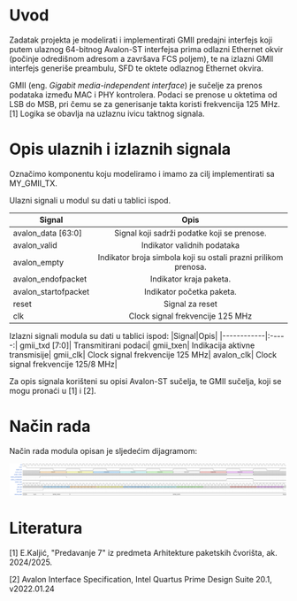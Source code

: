 # Uvod 
Zadatak projekta je modelirati i implementirati GMII predajni interfejs koji putem ulaznog 64-bitnog Avalon-ST interfejsa prima odlazni Ethernet okvir (počinje odredišnom adresom a završava FCS poljem), te na izlazni GMII interfejs generiše preambulu, SFD te oktete odlaznog Ethernet okvira.

GMII (eng. *Gigabit media-independent interface*) je sučelje za prenos podataka između MAC i PHY kontrolera. Podaci se prenose u oktetima od LSB do MSB, pri čemu se za generisanje takta koristi frekvencija 125 MHz. [1] Logika se obavlja na uzlaznu ivicu taktnog signala.
# Opis ulaznih i izlaznih signala
Označimo komponentu koju modeliramo i imamo za cilj implementirati sa MY_GMII_TX. 

Ulazni signali u modul su dati u tablici ispod.

|Signal|Opis|
|--|:-----:|
|avalon_data [63:0]	|Signal koji sadrži podatke koji se prenose.|
avalon_valid|	Indikator validnih podataka|
avalon_empty|	Indikator broja simbola koji su ostali prazni prilikom prenosa.|
avalon_endofpacket|	Indikator kraja paketa.|
avalon_startofpacket|	Indikator početka paketa.|
reset|	Signal za reset|
clk|	Clock signal frekvencije 125 MHz|

Izlazni signali modula su dati u tablici ispod:
|Signal|Opis|
|------------|:-----:|
gmii_txd [7:0]|	Transmitirani podaci|
gmii_txen|	Indikacija aktivne transmisije|
gmii_clk|	Clock signal frekvencije 125 MHz|
avalon_clk|	Clock signal frekvencije 125/8 MHz|

Za opis signala korišteni su opisi Avalon-ST sučelja, te GMII sučelja, koji se mogu pronaći u [1] i [2].

# Način rada
Način rada modula opisan je sljedećim dijagramom:

![Slika 1](Wavedrom/wavedrom_scen_1.png "Wavedrom")

# Literatura
[1] E.Kaljić, "Predavanje 7" iz predmeta Arhitekture paketskih čvorišta, ak. 2024/2025.

[2] Avalon Interface Specification, Intel Quartus Prime Design Suite 20.1, v2022.01.24
